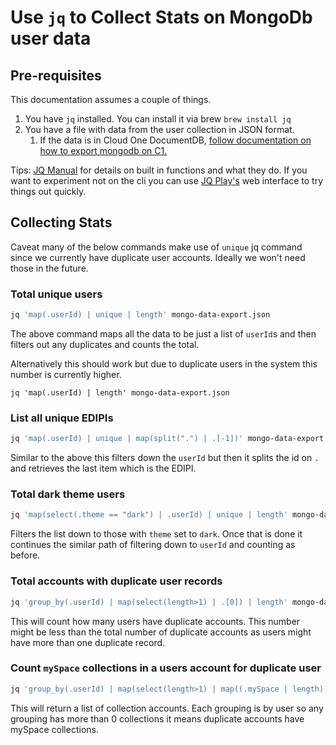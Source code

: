 # Use `jq` to Collect Stats on MongoDb user data

## Pre-requisites

This documentation assumes a couple of things.

1. You have `jq` installed.
   You can install it via brew `brew install jq`
2. You have a file with data from the user collection in JSON format.
   1. If the data is in Cloud One DocumentDB, [follow documentation on how to export mongodb on C1.](use-mongoexport-on-c1.md#use-mongoexport-on-cloud-one)

Tips: [JQ Manual](https://stedolan.github.io/jq/manual/) for details on built in functions and what they do. If you want to experiment not on the cli you can use [JQ Play's](https://jqplay.org) web interface to try things out quickly.

## Collecting Stats

Caveat many of the below commands make use of `unique` jq command since we currently have duplicate user accounts. Ideally we won't need those in the future.

### Total unique users

```sh
jq 'map(.userId) | unique | length' mongo-data-export.json
```

The above command maps all the data to be just a list of `userId`s and then filters out any duplicates and counts the total.

Alternatively this should work but due to duplicate users in the system this number is currently higher.

```
jq 'map(.userId) | length' mongo-data-export.json
```

### List all unique EDIPIs

```sh
jq 'map(.userId) | unique | map(split(".") | .[-1])' mongo-data-export.json > edipi.csv
```

Similar to the above this filters down the `userId` but then it splits the id on `.` and retrieves the last item which is the EDIPI.

### Total dark theme users

```sh
jq 'map(select(.theme == "dark") | .userId) | unique | length' mongo-data-export.json
```

Filters the list down to those with `theme` set to `dark`. Once that is done it continues the similar path of filtering down to `userId` and counting as before.

### Total accounts with duplicate user records

```sh
jq 'group_by(.userId) | map(select(length>1) | .[0]) | length' mongo-data-export.json
```

This will count how many users have duplicate accounts. This number might be less than the total number of duplicate accounts as users might have more than one duplicate record.

### Count `mySpace` collections in a users account for duplicate user

```sh
jq 'group_by(.userId) | map(select(length>1) | map((.mySpace | length)))' mongo-data-export.json
```

This will return a list of collection accounts. Each grouping is by user so any grouping has more than 0 collections it means duplicate accounts have mySpace collections.
